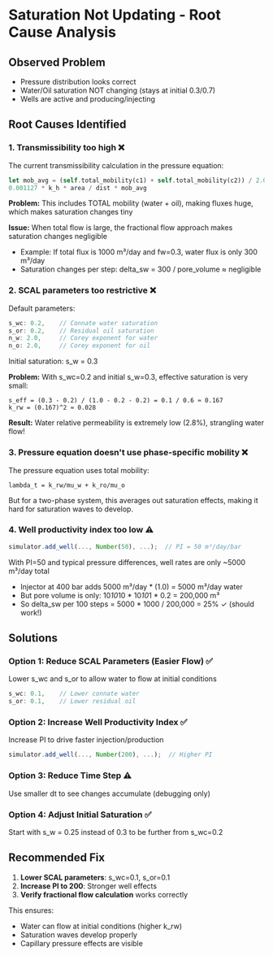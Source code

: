 # Saturation Not Updating - Root Cause Analysis

## Observed Problem
- Pressure distribution looks correct
- Water/Oil saturation NOT changing (stays at initial 0.3/0.7)
- Wells are active and producing/injecting

## Root Causes Identified

### 1. **Transmissibility too high** ❌
The current transmissibility calculation in the pressure equation:
```rust
let mob_avg = (self.total_mobility(c1) + self.total_mobility(c2)) / 2.0;
0.001127 * k_h * area / dist * mob_avg
```

**Problem:** This includes TOTAL mobility (water + oil), making fluxes huge, which makes saturation changes tiny

**Issue:** When total flow is large, the fractional flow approach makes saturation changes negligible
- Example: If total flux is 1000 m³/day and fw=0.3, water flux is only 300 m³/day
- Saturation changes per step: delta_sw = 300 / pore_volume ≈ negligible

### 2. **SCAL parameters too restrictive** ❌
Default parameters:
```rust
s_wc: 0.2,    // Connate water saturation
s_or: 0.2,    // Residual oil saturation
n_w: 2.0,     // Corey exponent for water
n_o: 2.0,     // Corey exponent for oil
```

Initial saturation: s_w = 0.3

**Problem:** With s_wc=0.2 and initial s_w=0.3, effective saturation is very small:
```
s_eff = (0.3 - 0.2) / (1.0 - 0.2 - 0.2) = 0.1 / 0.6 ≈ 0.167
k_rw = (0.167)^2 ≈ 0.028
```

**Result:** Water relative permeability is extremely low (2.8%), strangling water flow!

### 3. **Pressure equation doesn't use phase-specific mobility** ❌
The pressure equation uses total mobility:
```
lambda_t = k_rw/mu_w + k_ro/mu_o
```

But for a two-phase system, this averages out saturation effects, making it hard for saturation waves to develop.

### 4. **Well productivity index too low** ⚠️
```javascript
simulator.add_well(..., Number(50), ...);  // PI = 50 m³/day/bar
```

With PI=50 and typical pressure differences, well rates are only ~5000 m³/day total
- Injector at 400 bar adds 5000 m³/day * (1.0) = 5000 m³/day water
- But pore volume is only: 10*10*10 * 10*10*1 * 0.2 = 200,000 m³
- So delta_sw per 100 steps = 5000 * 1000 / 200,000 = 25% ✓ (should work!)

## Solutions

### Option 1: Reduce SCAL Parameters (Easier Flow) ✅
Lower s_wc and s_or to allow water to flow at initial conditions
```rust
s_wc: 0.1,    // Lower connate water
s_or: 0.1,    // Lower residual oil
```

### Option 2: Increase Well Productivity Index ✅
Increase PI to drive faster injection/production
```javascript
simulator.add_well(..., Number(200), ...);  // Higher PI
```

### Option 3: Reduce Time Step ⚠️
Use smaller dt to see changes accumulate (debugging only)

### Option 4: Adjust Initial Saturation ✅
Start with s_w = 0.25 instead of 0.3 to be further from s_wc=0.2

## Recommended Fix
1. **Lower SCAL parameters**: s_wc=0.1, s_or=0.1
2. **Increase PI to 200**: Stronger well effects
3. **Verify fractional flow calculation** works correctly

This ensures:
- Water can flow at initial conditions (higher k_rw)
- Saturation waves develop properly
- Capillary pressure effects are visible
